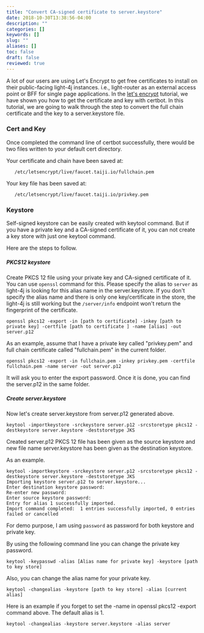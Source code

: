 ```yaml
---
title: "Convert CA-signed certificate to server.keystore"
date: 2018-10-30T13:38:56-04:00
description: ""
categories: []
keywords: []
slug: ""
aliases: []
toc: false
draft: false
reviewed: true
---
```


A lot of our users are using Let's Encrypt to get free certificates to install on their public-facing light-4j instances. i.e., light-router as an external access point or BFF for single page applications. In the [let's encrypt][] tutorial, we have shown you how to get the certificate and key with certbot. In this tutorial, we are going to walk through the step to convert the full chain certificate and the key to a server.keystore file. 

### Cert and Key

Once completed the command line of certbot successfully, there would be two files written to your default cert directory. 

Your certificate and chain have been saved at:

```   
   /etc/letsencrypt/live/faucet.taiji.io/fullchain.pem
```
Your key file has been saved at:

```
   /etc/letsencrypt/live/faucet.taiji.io/privkey.pem
```

### Keystore

Self-signed keystore can be easily created with keytool command. But if you have a private key and a CA-signed certificate of it, you can not create a key store with just one keytool command.

Here are the steps to follow.

##### PKCS12 keystore

Create PKCS 12 file using your private key and CA-signed certificate of it. You can use `openssl` command for this. Please specify the alias to `server` as light-4j is looking for this alias name in the server.keystore. If you don't specify the alias name and there is only one key/certificate in the store, the light-4j is still working but the `/server/info` endpoint won't return the fingerprint of the certificate. 

```
openssl pkcs12 -export -in [path to certificate] -inkey [path to private key] -certfile [path to certificate ] -name [alias] -out server.p12
```

As an example, assume that I have a private key called "privkey.pem" and full chain certificate called "fullchain.pem" in the current folder.

```
openssl pkcs12 -export -in fullchain.pem -inkey privkey.pem -certfile fullchain.pem -name server -out server.p12
```

It will ask you to enter the export password. Once it is done, you can find the server.p12 in the same folder.


##### Create server.keystore

Now let's create server.keystore from server.p12 generated above.

```
keytool -importkeystore -srckeystore server.p12 -srcstoretype pkcs12 -destkeystore server.keystore -deststoretype JKS
```

Created server.p12 PKCS 12 file has been given as the source keystore and new file name server.keystore has been given as the destination keystore.

As an example. 

```
keytool -importkeystore -srckeystore server.p12 -srcstoretype pkcs12 -destkeystore server.keystore -deststoretype JKS
Importing keystore server.p12 to server.keystore...
Enter destination keystore password:  
Re-enter new password: 
Enter source keystore password:  
Entry for alias 1 successfully imported.
Import command completed:  1 entries successfully imported, 0 entries failed or cancelled
```

For demo purpose, I am using `password` as password for both keystore and private key. 

By using the following command line you can change the private key password. 

```
keytool -keypasswd -alias [Alias name for private key] -keystore [path to key store]
```

Also, you can change the alias name for your private key.

```
keytool -changealias -keystore [path to key store] -alias [current alias]
```

Here is an example if you forget to set the -name in openssl pkcs12 -export command above. The default alias is 1. 

```
keytool -changealias -keystore server.keystore -alias server
```

[let's encrypt]: /tutorial/security/lets-encrypt/


